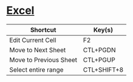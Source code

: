 # [Excel](http://www.shortcutworld.com/en/win/Excel_2010.html)

Shortcut | Key(s)
--- | ---
Edit Current Cell	 | F2
Move to Next Sheet	 | CTL+PGDN
Move to Previous Sheet	 | CTL+PGUP
Select entire range | CTL+SHIFT+8
